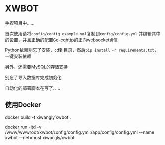 # XWBOT

手捏项目中……

首次使用请将`config/config_example.yml`复制到`config/config.yml`
并编辑其中的设置，并且正确的配置[Go-cqhttp](https://github.com/Mrs4s/go-cqhttp)的正向websocket通信

Python依赖别忘了安装，cd到目录，然后`pip install -r requirements.txt`，一键安装依赖

另外，还需要MySQL的存储支持

别忘了导入数据库完成初始化

自动化的部署脚本在写了……

## 使用Docker

docker build -t xiwangly/xwbot .

docker run -itd -v /www/wwwroot/xwbot/config/config.yml:/app/config/config.yml --name xwbot --net=host xiwangly/xwbot